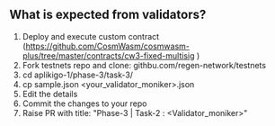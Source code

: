 
## What is expected from validators?
1. Deploy and execute custom contract (https://github.com/CosmWasm/cosmwasm-plus/tree/master/contracts/cw3-fixed-multisig )
2. Fork testnets repo and clone: githbu.com/regen-network/testnets
3. cd aplikigo-1/phase-3/task-3/
4. cp sample.json <your_validator_moniker>.json
5. Edit the details
6. Commit the changes to your repo
7. Raise PR with title: "Phase-3 | Task-2 : <Validator_moniker>"